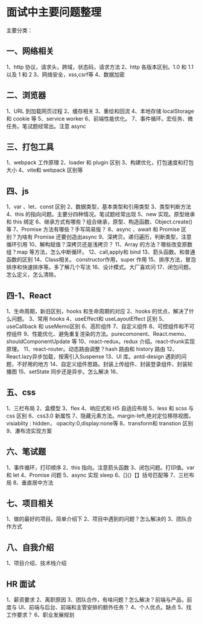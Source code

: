 # 面试中主要问题整理

主要分类：

## 一、网络相关

1、http 协议，请求头，跨域，状态码，请求方法
2、http 各版本区别。1.0 和 1.1 以及 1 和 2
3、网络安全，xss,csrf等
4、数据加密

## 二、浏览器

1、URL 到加载网页过程
2、缓存相关
3、重绘和回流
4、本地存储 localStorage 和 cookie 等
5、service worker
6、前端性能优化。
7、事件循环。宏任务、微任务。笔试题经常出。注意 async

## 三、打包工具

1、webpack 工作原理
2、loader 和 plugin 区别
3、构建优化，打包速度和打包大小
4、vite和 webpack 区别等

## 四、js

1、var 、let、const 区别
2、数据类型，基本类型和引用类型
3、类型判断方法
4、this 的指向问题。主要分四种情况。笔试题经常出现
5、new 实现。原型继承和 this 绑定
6、继承方式有哪些？组合继承，原型、构造函数、Object.create()等
7、Promise 方法有哪些？手写简易版？
8、async 、await 和 Promise 区别？为啥有 Promise 还要创造出async
9、深拷贝。递归遍历，判断类型，注意循环引用
10、解构赋值？深拷贝还是浅拷贝？
11、Array 的方法？哪些改变原数组？map 等方法，怎么中断循环。
12、call,apply和 bind
13、箭头函数。和普通函数的区别
14、Class相关。 constructor作用，super 作用
15、排序方法，冒泡排序和快速排序等。多了解几个写法
16、设计模式。大厂喜欢问
17、闭包问题。怎么定义，怎么清除。

## 四-1、React

1、生命周期，新旧区别，hooks 和生命周期的对应
2、hooks 的优点，解决了什么问题。
3、常用 hooks
4、useEffect和 useLayoutEffect 区别
5、useCallback 和 useMemo区别
6、高阶组件
7、自定义组件
8、可控组件和不可控组件
9、性能优化、避免重复渲染的方法。purecomonent、React.memo、shouldComponentUpdate 等
10、react-redux。redux 介绍。react-thunk实现原理。
11、react-router。动态路由调整？hash 路由和 history 路由
12、React.lazy异步加载，按需引入Suspense
13、UI 库。antd-design 遇到的问题，不好用的地方
14、自定义组件思路。封装上传组件、封装登录组件、封装轮播图
15、setState 同步还是异步。怎么解决
16、

## 五、css

1、三栏布局
2、盒模型
3、flex
4、响应式和 H5 自适应布局
5、less 和 scss 与 css 区别
6、css3.0 新属性
7、隐藏元素方法。margin-left,绝对定位移除视图，visiablity : hidden， opacity:0,display:none等
8、transform和 transtion 区别
9、瀑布流实现方案

## 六、笔试题

1、事件循环，打印顺序
2、this 指向。注意箭头函数
3、闭包问题。打印值。var 和 let
4、Promise 问题
5、async 实现 sleep
6、[]{}【】括号匹配等
7、三栏布局
8、垂直居中方法

## 七、项目相关

1、做的最好的项目。简单介绍下
2、项目中遇到的问题？怎么解决的
3、团队合作方式

## 八、自我介绍

1、项目介绍、技术栈介绍

## HR 面试

1、薪资要求
2、离职原因
3、团队合作，有啥问题？怎么解决？前端与产品，前度与 UI、前端与后台、前端和主管安排的额外任务？
4、个人优点。缺点
5、找工作要求？
6、职业发展规划
